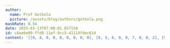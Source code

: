 ```yaml
---
author:
  name: Prof Gotkola
  picture: /assets/blog/authors/gotkola.png
maskRate: 0.54
date: 2025-03-13T07:00:01.657158
id: c8ae6e00-ffd8-11ef-9cc5-41114fdec614
content: '[[0, 4, 0, 0, 8, 0, 0, 0, 0], [8, 5, 6, 9, 0, 7, 0, 0, 2], [9, 0, 7, 0, 2, 3, 0, 5, 0], [3, 0, 1, 0, 0, 0, 0, 6, 5], [0, 6, 0, 8, 0, 0, 0, 2, 0], [4, 8, 5, 0, 0, 0, 0, 0, 0], [0, 3, 0, 2, 0, 4, 7, 1, 0], [0, 7, 4, 3, 0, 0, 0, 8, 9], [6, 0, 0, 1, 0, 8, 5, 4, 0]]'
---
```

